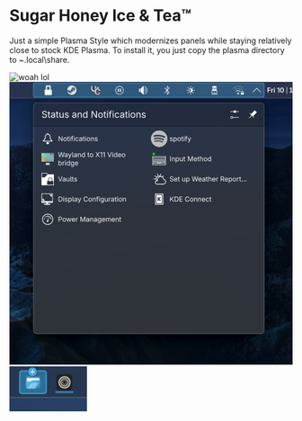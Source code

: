 # Sugar Honey Ice & Tea™

Just a simple Plasma Style which modernizes panels while staying relatively close to stock KDE Plasma.
To install it, you just copy the plasma directory to ~\.local\share.

![woah lol](screenshots/image1.png)
![woah lol](screenshots/image2.png)
![woah lol](screenshots/image3.png)
